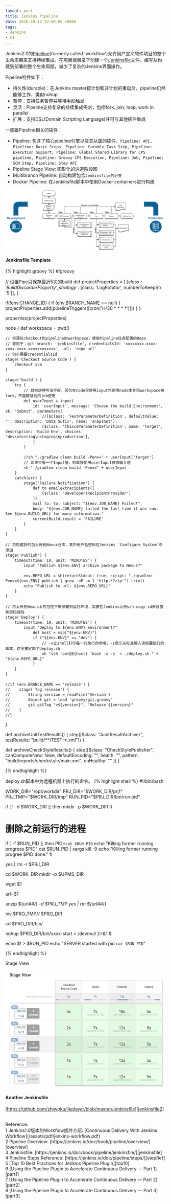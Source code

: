 ```yaml
---
layout: post
title: Jenkins Pipeline
date: 2016-10-12 22:00:00 +0800
tags:
- Jenkins
- CI
---
```


Jenkins2.0的[Pipeline][overview](formerly called 'workflow')允许用户定义软件项目的整个生命周期来支持持续集成。在项目根目录下创建一个[Jenkinsfile][jenkinsfile]文件，编写从构建到部署的整个生命周期，减少了复杂的Jenkins界面操作。

Pipeline特性如下：

- 持久性(durable)：在Jenkins master按计划和非计划的重启后，pipeline仍然能够工作，类似nohup
- 暂停：支持任务暂停并等待手动触发
- 灵活：Pipeline支持复杂的持续集成需求，包括fork, join, loop, work in parallel
- 扩展：支持DSL(Domain Scripting Language)并可与其他插件集成

一些跟Pipeline相关的插件：

- Pipeline: 包含了核心pipeline引擎以及其从属的插件，`Pipeline: API, Pipeline: Basic Steps, Pipeline: Durable Task Step, Pipeline: Execution Support, Pipeline: Global Shared Library for CPS pipeline, Pipeline: Groovy CPS Execution, Pipeline: Job, Pipeline: SCM Step, Pipeline: Step API`
- Pipeline Stage View: 图形化的泳道阶段图
- Multibranch Pipeline: 自动构建包含`Jenkinsfile的分支`
- Docker Pipeline: 在Jenkinsfile脚本中使用Docker containers进行构建

![real world pipeline flow](/assets/201610/realworld-pipeline-flow.png)

<h4>Jenkinsfile Template</h4>

{% highlight groovy %}
#!groovy

// 设置Pipe只保存最近5次的build
def projectProperties = [
    [$class: 'BuildDiscarderProperty', strategy: [$class: 'LogRotator', numberToKeepStr: '5']],
]

if(!env.CHANGE_ID) {
    if (env.BRANCH_NAME == null) {
        projectProperties.add(pipelineTriggers([cron('H/30 * * * *')]))
    }
}

properties(projectProperties)

node {
    def workspace = pwd()

    // 将源码checkout到pipeline的workspace，使用Pipeline任务配置的Repo
    // 等同于：git branch: 'jenkinsfile', credentialsId: 'xxxxxxxx-xxxx-xxxx-xxxx-xxxxxxxxxxxx', url: 'repo url'
    // 但不需要credentialsId
    stage('Checkout Source Code') {
        checkout scm
    }

    stage('build') {
        try {
            // 目前这种写法不好，因为在node里使用input将使得node本身和workspace被lock，不能够被别的job使用
            def userInput = input(
                id: 'userInput', message: 'Choose the build Environment', ok: 'Submit', parameters[
                    //[$class: 'TextParameterDefinition', defaultValue: '', description: 'Data Sufix', name: 'snapshot'],
                    [$class: 'ChioceParameterDefinition', name: 'target', description: 'Build Env', choices: 'dev\ntesting\nstaging\nproduction'],
                ]
            )

            //sh "./gradlew clean build -Penv=" + userInput['target']
            // 如果只有一个Input值，则直接使用userInput获取输入值
            sh "./gradlew clean build -Penv=" + userInput
        }
        catch(err) {
            stage('Failure Notification') {
                def to emailextrecipients([
                    [$class: 'DevelopersRecipientProvider']
                ])
                mail to: to, subject: "${env.JOB_NAME} Failed!",
                body: "${env.JOB_NAME} failed the last time it was run. See ${env.BUILD_URL} for more information."
                currentBuild.result = 'FAILURE'
            }
        }
    }

    // 将构建好的包上传到Nexus仓库，其中用户名密码在Jenkins `Configure System`中添加
    stage('Publish') {
        timeout(time: 10, unit: 'MINUTES') {
            input "Publish ${env.ENV} archive package to Nexus?"

            env.REPO_URL = sh(returnStdout: true, script: "./gradlew -Penv=${env.ENV} publish | grep -oP -m 1 'http.*?zip'").trim()
            echo "Publish to url: ${env.REPO_URL}"
        }   
    }   

    // 将上传到Nexus上的包拉下来部署到运行环境，需要在Jenkins上用ssh-copy-id来设置免密码登陆
    stage('Deploy') {
        timeout(time: 10, unit: 'MINUTES') {
            input "Deploy to ${env.ENV} environment?"
                def host = map["${env.ENV}"]
                if ("${env.ENV}" == "dev") {
                    // -x让shell打印每一行执行的命令，-s表示从标准输入读取要运行的脚本，这里重定向了deploy.sh
                    sh "ssh root@${host} 'bash -x -s' < ./deploy.sh " + "${env.REPO_URL}"
                }   
        }
    }   

    //if (env.BRANCE_NAME == 'release') {
    //    stage('Tag release') {
    //        String version = readFile('Version')
    //        Object git = load 'groovy/git.groovy'
    //        git.gitTag "v${version}", "Release ${version}"
    //    }
    //}
}

def archiveUnitTestResults() {
    step([$class: "JunitResultArchiver", testResults: "build/**/TEST-*.xml"])
}

def archiveCheckStyleResults() {
    step([$class: "CheckStylePublisher",
        canComputeNew: false,
        defaultEncoding: "",
        health: "",
        pattern: "build/reports/checkstyle/main.xml",
        unHealthy: ""
    ])
}

{% endhighlight %}

deploy.sh脚本中为远程机器上执行的命令。
{% highlight shell %}
#!/bin/bash

WORK_DIR="/opt/workdir"
PRJ_DIR="$WORK_DIR/prj1"
PRJ_TMP="$WORK_DIR/tmp"
RUN_PID="$PRJ_DIR/bin/run.pid"

if [ ! -d $WORK_DIR ]; then
    mkdir -p $WORK_DIR
fi

# 删除之前运行的进程
if [ -f $RUN_PID ]; then
    PID=`cat $RUN_PID`
    echo "Killing former running progress $PID"
    cat $RUN_PID | xargs kill -9
    echo "Killing former running progree $PID done."
fi

yes | rm -r $PRJ_DIR

cd $WORK_DIR
mkdir -p $UPMS_DIR

wget $1

url=$1

unzip ${url##*/} -d $PRJ_TMP
yes | rm ${url##*/}

mv $PRO_TMP/*/* $PRO_DIR

cd $PRO_DIR/bin/

nohup $PRO_DIR/bin/xxxx-start > /dev/null 2>&1 &

echo $! > $RUN_PID
echo "SERVER started with pid `cat $RUN_PID`"

{% endhighlight %}

Stage View

![pipeline stage view](/assets/201610/pipeline_stage_view.png)

<h4>Another Jenkinsfile</h4>

[https://github.com/zhjwpku/ijkplayer/blob/master/Jenkinsfile][jenkinsfile2]

<br>
<span class="post-meta">
Reference:
</span>
<br>
<span class="post-meta">
1 Jenkins1.0版本的Workflow插件介绍: [Continuous Delivery With Jenkins Workflow](/assets/pdf/jenkins-workflow.pdf)<br>
2 Pipeline Overview: [https://jenkins.io/doc/book/pipeline/overview/][overview]<br>
3 Jenkinsfile: [https://jenkins.io/doc/book/pipeline/jenkinsfile/][jenkinsfile]<br>
4 Pipeline Steps Reference: [https://jenkins.io/doc/pipeline/steps/][stepRef]<br>
5 [Top 10 Best Practices for Jenkins Pipeline Plugin][top10]<br>
6 [Using the Pipeline Plugin to Accelerate Continuous Delivery — Part 1][part1]<br>
7 [Using the Pipeline Plugin to Accelerate Continuous Delivery — Part 2][part2]<br>
8 [Using the Pipeline Plugin to Accelerate Continuous Delivery — Part 3][part3]
</span>

[overview]: https://jenkins.io/doc/book/pipeline/overview/
[jenkinsfile]: https://jenkins.io/doc/book/pipeline/jenkinsfile/
[stepRef]: https://jenkins.io/doc/pipeline/steps/
[top10]: https://www.cloudbees.com/blog/top-10-best-practices-jenkins-pipeline-plugin
[part1]: https://www.cloudbees.com/blog/using-pipeline-plugin-accelerate-continuous-delivery-part-1
[part2]: https://www.cloudbees.com/blog/using-pipeline-plugin-accelerate-continuous-delivery-part-2
[part3]: https://www.cloudbees.com/blog/using-pipeline-plugin-accelerate-continuous-delivery-part-3
[jenkinsfile2]: https://github.com/zhjwpku/ijkplayer/blob/master/Jenkinsfile
